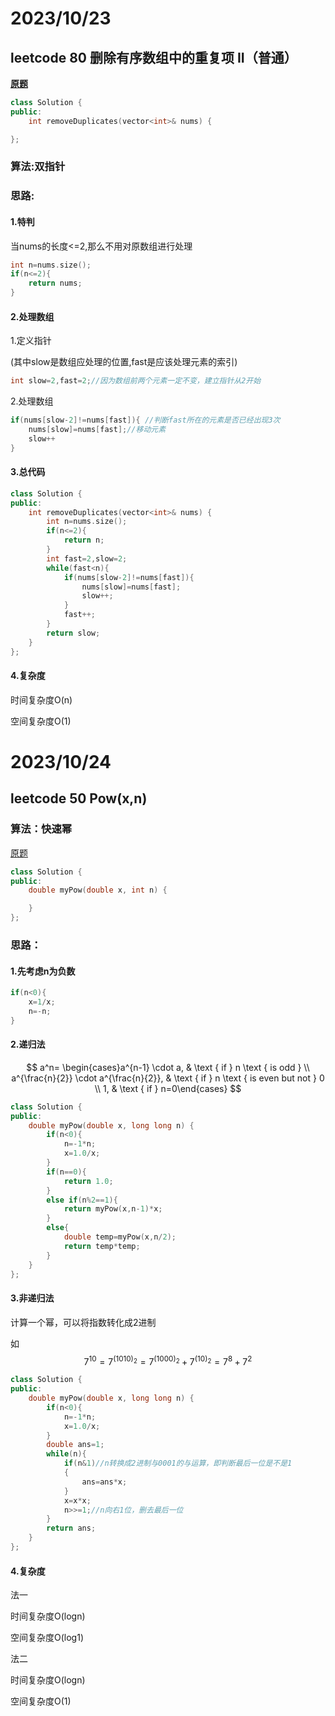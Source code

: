 # 2023/10/23

## **leetcode** 80 删除有序数组中的重复项 II（普通）

**[原题](https://leetcode.cn/problems/remove-duplicates-from-sorted-array-ii/?envType=study-plan-v2&envId=top-interview-150)**

```c++
class Solution {
public:
    int removeDuplicates(vector<int>& nums) {

};
```

### 算法:双指针

### 思路:

#### 1.特判

当nums的长度<=2,那么不用对原数组进行处理

```c++
int n=nums.size();
if(n<=2){
	return nums;
}
```

#### 2.处理数组

1.定义指针

(其中slow是数组应处理的位置,fast是应该处理元素的索引)

```c++
int slow=2,fast=2;//因为数组前两个元素一定不变，建立指针从2开始
```

2.处理数组

```c++
if(nums[slow-2]!=nums[fast]){ //判断fast所在的元素是否已经出现3次
	nums[slow]=nums[fast];//移动元素
	slow++
}
```

#### 3.总代码

```c++
class Solution {
public:
    int removeDuplicates(vector<int>& nums) {
        int n=nums.size();
        if(n<=2){
            return n;
        }
        int fast=2,slow=2;
        while(fast<n){
            if(nums[slow-2]!=nums[fast]){
                nums[slow]=nums[fast];
                slow++;
            }
            fast++;
        }
        return slow;
    }
};
```

#### 4.复杂度

时间复杂度O(n)

空间复杂度O(1)

# 2023/10/24

## leetcode 50 Pow(x,n)

### 算法：快速幂

[原题](https://leetcode.cn/problems/powx-n/?envType=study-plan-v2&envId=top-interview-150)

```c++
class Solution {
public:
    double myPow(double x, int n) {

    }
};
```

### 思路：

#### 1.先考虑n为负数

```c++
if(n<0){
	x=1/x;
	n=-n;
}
```

#### 2.递归法

$$
a^n= \begin{cases}a^{n-1} \cdot a, & \text { if } n \text { is odd } \\ a^{\frac{n}{2}} \cdot a^{\frac{n}{2}}, & \text { if } n \text { is even but not } 0 \\ 1, & \text { if } n=0\end{cases}
$$

```c++
class Solution {
public:
    double myPow(double x, long long n) {
        if(n<0){
            n=-1*n;
            x=1.0/x;
        }
        if(n==0){
            return 1.0;
        }
        else if(n%2==1){
            return myPow(x,n-1)*x;
        }
        else{
            double temp=myPow(x,n/2);
            return temp*temp;
        }
    }
};
```

#### 3.非递归法

计算一个幂，可以将指数转化成2进制

如
$$
7^{10}=7^{(1010)_2}=7^{(1000)_2}+7^{(10)_2}=7^8+7^2
$$

```c++
class Solution {
public:
    double myPow(double x, long long n) {
        if(n<0){
            n=-1*n;
            x=1.0/x;
        }
        double ans=1;
        while(n){
            if(n&1)//n转换成2进制与0001的与运算，即判断最后一位是不是1
            {
                ans=ans*x;
            }
            x=x*x;
            n>>=1;//n向右1位，删去最后一位
        }
        return ans;
    }
};
```

#### 4.复杂度

法一

时间复杂度O(logn)

空间复杂度O(log1)

法二

时间复杂度O(logn)

空间复杂度O(1)